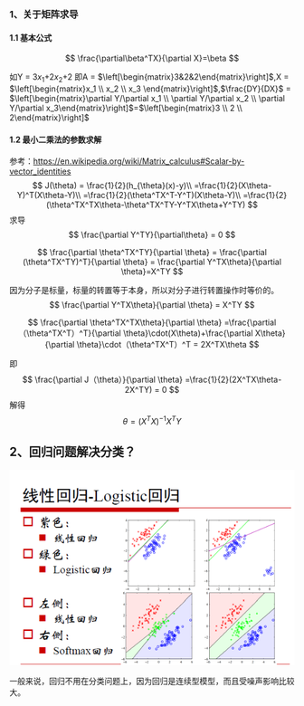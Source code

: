 ### 1、关于矩阵求导

#### 1.1 基本公式

$$
\frac{\partial\beta^TX}{\partial X}=\beta
$$

如Y = 3$x_1$+2$x_2$+2 即A = $\left[\begin{matrix}3&2&2\end{matrix}\right]$,X = $\left[\begin{matrix}x_1 \\ x_2 \\ x_3 \end{matrix}\right]$,$\frac{DY}{DX}$ = $\left[\begin{matrix}\partial Y/\partial x_1 \\ \partial Y/\partial x_2 \\ \partial Y/\partial x_3\end{matrix}\right]$=$\left[\begin{matrix}3 \\ 2 \\ 2\end{matrix}\right]$

#### 1.2 最小二乘法的参数求解

参考：https://en.wikipedia.org/wiki/Matrix_calculus#Scalar-by-vector_identities
$$
J(\theta) = \frac{1}{2}(h_{\theta}(x)-y)\\
=\frac{1}{2}(X\theta-Y)^T(X\theta-Y)\\
=\frac{1}{2}(\theta^TX^T-Y^T)(X\theta-Y)\\
=\frac{1}{2}(\theta^TX^TX\theta-\theta^TX^TY-Y^TX\theta+Y^TY)
$$
求导
$$
\frac{\partial Y^TY}{\partial\theta} = 0
$$

$$
\frac{\partial \theta^TX^TY}{\partial \theta} = \frac{\partial (\theta^TX^TY)^T}{\partial \theta} = \frac{\partial Y^TX\theta}{\partial \theta}=X^TY
$$

因为分子是标量，标量的转置等于本身，所以对分子进行转置操作时等价的。
$$
\frac{\partial Y^TX\theta}{\partial \theta} = X^TY
$$

$$
\frac{\partial \theta^TX^TX\theta}{\partial \theta} =\frac{\partial （\theta^TX^T）^T}{\partial \theta}\cdot(X\theta)+\frac{\partial X\theta}{\partial \theta}\cdot（\theta^TX^T）^T = 2X^TX\theta
$$

即
$$
\frac{\partial J（\theta）}{\partial \theta} =\frac{1}{2}(2X^TX\theta-2X^TY) = 0
$$
解得
$$
\theta =(X^TX)^{-1}X^TY
$$

## 2、回归问题解决分类？



![1](https://github.com/Lanme/cs229/raw/master/add_note/img/add_notes1_1.png)

一般来说，回归不用在分类问题上，因为回归是连续型模型，而且受噪声影响比较大。
